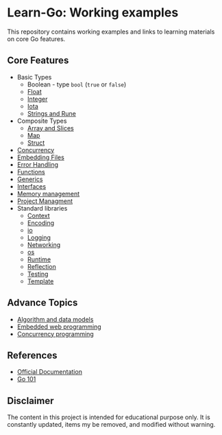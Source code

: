 # Learn-Go: Working examples

This repository contains working examples and links to learning materials on core Go features.

## Core Features

* Basic Types
    * Boolean - type `bool` (`true` or `false`)
    * [Float](./floattype/doc.md)
    * [Integer](./integer/doc.md)
    * [Iota](./iota/doc.md)
    * [Strings and Rune](./str/doc.md)
* Composite Types
    * [Array and Slices](./slice/doc.md)
    * [Map](./maps/doc.md)
    * [Struct](./structs/doc.md)
* [Concurrency](./concurrency/doc.md)
* [Embedding Files](./embed/doc.md)
* [Error Handling](./error/doc.md)
* [Functions](./funcs/doc.md)
* [Generics](./generics/doc.md)
* [Interfaces](./interf/doc.md)
* [Memory management](./memory/doc.md)
* [Project Managment](./projects/doc.md)
* Standard libraries
    * [Context](./context/doc.md)
    * [Encoding](./encoding/doc.md)
    * [io](./io/doc.md)
    * [Logging](./logging/doc.md)
    * [Networking](./networking/doc.md)
    * [os](./os/doc.md)
    * [Runtime](./runtime/doc.md)
    * [Reflection](./reflection/doc.md)
    * [Testing](./tests/doc.md)
    * [Template](./templates/doc.md)

## Advance Topics

* [Algorithm and data models](https://github.com/paulwizviz/go-algorithm)
* [Embedded web programming](https://github.com/paulwizviz/go-web)
* [Concurrency programming](https://github.com/paulwizviz/lotterystat)

## References

* [Official Documentation](https://go.dev/doc/)
* [Go 101](https://go101.org/article/101.html)

## Disclaimer

The content in this project is intended for educational purpose only. It is constantly updated, items my be removed, and modified without warning.



